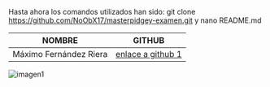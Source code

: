 Hasta ahora los comandos utilizados han sido: 
git clone https://github.com/NoObX17/masterpidgey-examen.git y nano README.md

|NOMBRE                |GITHUB                                              |
|----------------------|------------------------------------------------------------|
|Máximo Fernández Riera|[enlace a github 1](https://github.com/maximofernandezriera)|

![imagen1](https://raw.githubusercontent.com/NoObX17/masterpidgey-examen/capturas/Captura.PNG)

